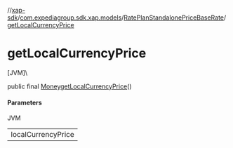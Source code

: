 //[xap-sdk](../../../index.md)/[com.expediagroup.sdk.xap.models](../index.md)/[RatePlanStandalonePriceBaseRate](index.md)/[getLocalCurrencyPrice](get-local-currency-price.md)

# getLocalCurrencyPrice

[JVM]\

public final [Money](../-money/index.md)[getLocalCurrencyPrice](get-local-currency-price.md)()

#### Parameters

JVM

| |
|---|
| localCurrencyPrice |
